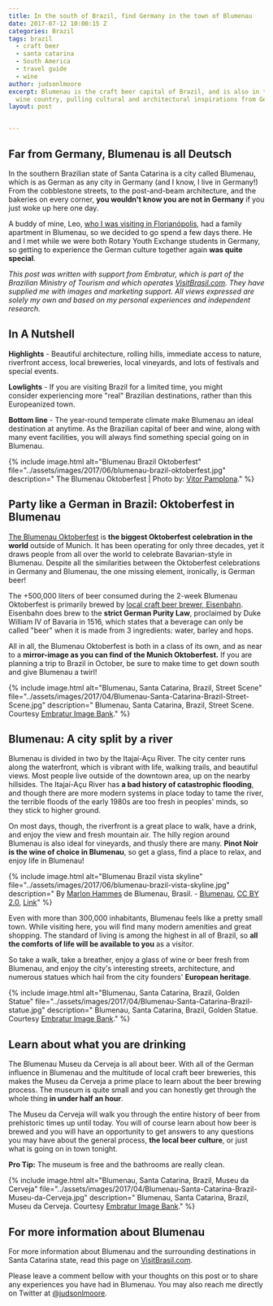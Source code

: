 ```yaml
---
title: In the south of Brazil, find Germany in the town of Blumenau
date: 2017-07-12 10:00:15 Z
categories: Brazil
tags: brazil
  - craft beer
  - santa catarina
  - South America
  - travel guide
  - wine
author: judsonlmoore
excerpt: Blumenau is the craft beer capital of Brazil, and is also in the heart of
  wine country, pulling cultural and architectural inspirations from Germany.
layout: post


---
```


## Far from Germany, Blumenau is all Deutsch

In the southern Brazilian state of Santa Catarina is a city called Blumenau, which is as German as any city in Germany (and I know, I live in Germany!) From the cobblestone streets, to the post-and-beam architecture, and the bakeries on every corner, **you wouldn't know you are not in Germany** if you just woke up here one day.

A buddy of mine, Leo, [who I was visiting in Florianópolis](/florianopolis-brazil-travel-guide/), had a family apartment in Blumenau, so we decided to go spend a few days there. He and I met while we were both Rotary Youth Exchange students in Germany, so getting to experience the German culture together again **was quite special**.

_This post was written with support from Embratur, which is part of the Brazilian Ministry of Tourism and which operates [VisitBrasil.com](http://visitbrasil.com/). They have supplied me with images and marketing support. All views expressed are solely my own and based on my personal experiences and independent research._

## In A Nutshell

**Highlights** - Beautiful architecture, rolling hills, immediate access to nature, riverfront access, local breweries, local vineyards, and lots of festivals and special events.

**Lowlights** - If you are visiting Brazil for a limited time, you might consider experiencing more "real" Brazilian destinations, rather than this Europeanized town.

**Bottom line** - The year-round temperate climate make Blumenau an ideal destination at anytime. As the Brazilian capital of beer and wine, along with many event facilities, you will always find something special going on in Blumenau.

{% include image.html alt="Blumenau Brazil Oktoberfest" file="../assets/images/2017/06/blumenau-brazil-oktoberfest.jpg" description=" The Blumenau Oktoberfest | Photo by: [ Vitor Pamplona](https://www.flickr.com/photos/vitorpamplona/)." %}

## Party like a German in Brazil: Oktoberfest in Blumenau

[The Blumenau Oktoberfest](http://www.oktoberfestblumenau.com.br/) is **the biggest Oktoberfest celebration in the world** outside of Munich. It has been operating for only three decades, yet it draws people from all over the world to celebrate Bavarian-style in Blumenau. Despite all the similarities between the Oktoberfest celebrations in Germany and Blumenau, the one missing element, ironically, is German beer!

The +500,000 liters of beer consumed during the 2-week Blumenau Oktoberfest is primarily brewed by [local craft beer brewer, Eisenbahn](http://www.eisenbahn.com.br/web/site/index.php). Eisenbahn does brew to the **strict German Purity Law**, proclaimed by Duke William IV of Bavaria in 1516, which states that a beverage can only be called "beer" when it is made from 3 ingredients: water, barley and hops.

All in all, the Blumenau Oktoberfest is both in a class of its own, and as near to a **mirror-image as you can find of the Munich Oktoberfest.** If you are planning a trip to Brazil in October, be sure to make time to get down south and give Blumenau a twirl!

{% include image.html alt="Blumenau, Santa Catarina, Brazil, Street Scene" file="../assets/images/2017/04/Blumenau-Santa-Catarina-Brazil-Street-Scene.jpg" description=" Blumenau, Santa Catarina, Brazil, Street Scene. Courtesy [Embratur Image Bank](https://www.flickr.com/photos/visitbrasil/)." %}

## Blumenau: A city split by a river

Blumenau is divided in two by the Itajaí-Açu River. The city center runs along the waterfront, which is vibrant with life, walking trails, and beautiful views. Most people live outside of the downtown area, up on the nearby hillsides. The Itajaí-Açu River has **a bad history of catastrophic flooding**, and though there are more modern systems in place today to tame the river, the terrible floods of the early 1980s are too fresh in peoples' minds, so they stick to higher ground.

On most days, though, the riverfront is a great place to walk, have a drink, and enjoy the view and fresh mountain air. The hilly region around Blumenau is also ideal for vineyards, and thusly there are many. **Pinot Noir is the wine of choice in Blumenau**, so get a glass, find a place to relax, and enjoy life in Blumenau!

{% include image.html alt="Blumenau Brazil vista skyline" file="../assets/images/2017/06/blumenau-brazil-vista-skyline.jpg" description=" By [Marlon Hammes](http://flickr.com/people/hams/) de Blumenau, Brasil. - [Blumenau](http://flickr.com/photos/hams/1808536345/), [CC BY 2.0](http://creativecommons.org/licenses/by/2.0), [Link](https://commons.wikimedia.org/w/index.php?curid=3606926)" %}

Even with more than 300,000 inhabitants, Blumenau feels like a pretty small town. While visiting here, you will find many modern amenities and great shopping. The standard of living is among the highest in all of Brazil, so **all the comforts of life will be available to you** as a visitor.

So take a walk, take a breather, enjoy a glass of wine or beer fresh from Blumenau, and enjoy the city's interesting streets, architecture, and numerous statues which hail from the city founders' **European heritage**.

{% include image.html alt="Blumenau, Santa Catarina, Brazil, Golden Statue" file="../assets/images/2017/04/Blumenau-Santa-Catarina-Brazil-statue.jpg" description=" Blumenau, Santa Catarina, Brazil, Golden Statue. Courtesy [Embratur Image Bank](https://www.flickr.com/photos/visitbrasil/)." %}

## Learn about what you are drinking

The Blumenau Museu da Cerveja is all about beer. With all of the German influence in Blumenau and the multitude of local craft beer breweries, this makes the Museu da Cerveja a prime place to learn about the beer brewing process. The museum is quite small and you can honestly get through the whole thing **in under half an hour**.

The Museu da Cerveja will walk you through the entire history of beer from prehistoric times up until today. You will of course learn about how beer is brewed and you will have an opportunity to get answers to any questions you may have about the general process, **the local beer culture**, or just what is going on in town tonight.

**Pro Tip:** The museum is free and the bathrooms are really clean.

{% include image.html alt="Blumenau, Santa Catarina, Brazil, Museu da Cerveja" file="../assets/images/2017/04/Blumenau-Santa-Catarina-Brazil-Museu-da-Cerveja.jpg" description=" Blumenau, Santa Catarina, Brazil, Museu da Cerveja. Courtesy [Embratur Image Bank](https://www.flickr.com/photos/visitbrasil/)." %}

## For more information about Blumenau

For more information about Blumenau and the surrounding destinations in Santa Catarina state, read this page on [VisitBrasil.com](http://www.visitbrasil.com/en/estados/santa-catarina/).

Please leave a comment bellow with your thoughts on this post or to share any experiences you have had in Blumenau. You may also reach me directly on Twitter at [@judsonlmoore](http://twitter.com/judsonlmoore).

